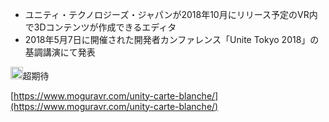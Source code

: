
- ユニティ・テクノロジーズ・ジャパンが2018年10月にリリース予定のVR内で3Dコンテンツが作成できるエディタ
- 2018年5月7日に開催された開発者カンファレンス「Unite Tokyo 2018」の基調講演にて発表

<img src='https://scrapbox.io/api/pages/nishio/nishio/icon' alt='nishio.icon' height="19.5"/>超期待

[https://www.moguravr.com/unity-carte-blanche/](https://www.moguravr.com/unity-carte-blanche/)